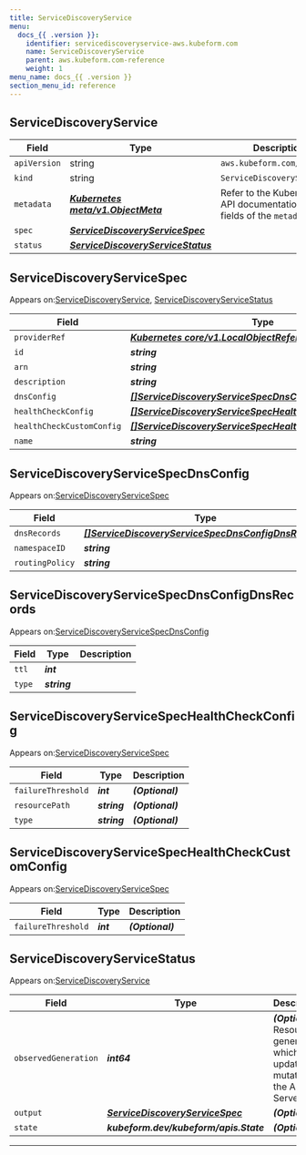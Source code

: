 ```yaml
---
title: ServiceDiscoveryService
menu:
  docs_{{ .version }}:
    identifier: servicediscoveryservice-aws.kubeform.com
    name: ServiceDiscoveryService
    parent: aws.kubeform.com-reference
    weight: 1
menu_name: docs_{{ .version }}
section_menu_id: reference
---
```


## ServiceDiscoveryService
| Field | Type | Description |
| ------ | ----- | ----------- |
| `apiVersion` | string | `aws.kubeform.com/v1alpha1` |
|    `kind` | string | `ServiceDiscoveryService` |
| `metadata` | ***[Kubernetes meta/v1.ObjectMeta](https://kubernetes.io/docs/reference/generated/kubernetes-api/v1.13/#objectmeta-v1-meta)***|Refer to the Kubernetes API documentation for the fields of the `metadata` field.|
| `spec` | ***[ServiceDiscoveryServiceSpec](#ServiceDiscoveryServiceSpec)***||
| `status` | ***[ServiceDiscoveryServiceStatus](#ServiceDiscoveryServiceStatus)***||
## ServiceDiscoveryServiceSpec

Appears on:[ServiceDiscoveryService](#ServiceDiscoveryService), [ServiceDiscoveryServiceStatus](#ServiceDiscoveryServiceStatus)

| Field | Type | Description |
| ------ | ----- | ----------- |
| `providerRef` | ***[Kubernetes core/v1.LocalObjectReference](https://kubernetes.io/docs/reference/generated/kubernetes-api/v1.13/#localobjectreference-v1-core)***||
| `id` | ***string***||
| `arn` | ***string***| ***(Optional)*** |
| `description` | ***string***| ***(Optional)*** |
| `dnsConfig` | ***[[]ServiceDiscoveryServiceSpecDnsConfig](#ServiceDiscoveryServiceSpecDnsConfig)***||
| `healthCheckConfig` | ***[[]ServiceDiscoveryServiceSpecHealthCheckConfig](#ServiceDiscoveryServiceSpecHealthCheckConfig)***| ***(Optional)*** |
| `healthCheckCustomConfig` | ***[[]ServiceDiscoveryServiceSpecHealthCheckCustomConfig](#ServiceDiscoveryServiceSpecHealthCheckCustomConfig)***| ***(Optional)*** |
| `name` | ***string***||
## ServiceDiscoveryServiceSpecDnsConfig

Appears on:[ServiceDiscoveryServiceSpec](#ServiceDiscoveryServiceSpec)

| Field | Type | Description |
| ------ | ----- | ----------- |
| `dnsRecords` | ***[[]ServiceDiscoveryServiceSpecDnsConfigDnsRecords](#ServiceDiscoveryServiceSpecDnsConfigDnsRecords)***||
| `namespaceID` | ***string***||
| `routingPolicy` | ***string***| ***(Optional)*** |
## ServiceDiscoveryServiceSpecDnsConfigDnsRecords

Appears on:[ServiceDiscoveryServiceSpecDnsConfig](#ServiceDiscoveryServiceSpecDnsConfig)

| Field | Type | Description |
| ------ | ----- | ----------- |
| `ttl` | ***int***||
| `type` | ***string***||
## ServiceDiscoveryServiceSpecHealthCheckConfig

Appears on:[ServiceDiscoveryServiceSpec](#ServiceDiscoveryServiceSpec)

| Field | Type | Description |
| ------ | ----- | ----------- |
| `failureThreshold` | ***int***| ***(Optional)*** |
| `resourcePath` | ***string***| ***(Optional)*** |
| `type` | ***string***| ***(Optional)*** |
## ServiceDiscoveryServiceSpecHealthCheckCustomConfig

Appears on:[ServiceDiscoveryServiceSpec](#ServiceDiscoveryServiceSpec)

| Field | Type | Description |
| ------ | ----- | ----------- |
| `failureThreshold` | ***int***| ***(Optional)*** |
## ServiceDiscoveryServiceStatus

Appears on:[ServiceDiscoveryService](#ServiceDiscoveryService)

| Field | Type | Description |
| ------ | ----- | ----------- |
| `observedGeneration` | ***int64***| ***(Optional)*** Resource generation, which is updated on mutation by the API Server.|
| `output` | ***[ServiceDiscoveryServiceSpec](#ServiceDiscoveryServiceSpec)***| ***(Optional)*** |
| `state` | ***kubeform.dev/kubeform/apis.State***| ***(Optional)*** |
---
